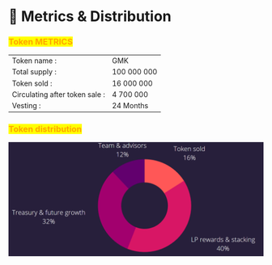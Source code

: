 # 📠 Metrics & Distribution

### <mark style="color:orange;">Token METRICS</mark>

|                                |             |
| ------------------------------ | ----------- |
| Token name :                   | GMK         |
| Total supply :                 | 100 000 000 |
| Token sold :                   | 16 000 000  |
| Circulating after token sale : | 4 700 000   |
| Vesting :                      | 24 Months   |

### <mark style="color:orange;">Token distribution</mark>

![](<../.gitbook/assets/image (5) (1).png>)
